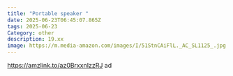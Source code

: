 ```yaml
---
title: "Portable speaker "
date: 2025-06-23T06:45:07.865Z
tags: 2025-06-23
Category: other
description: 19.xx
image: https://m.media-amazon.com/images/I/51StnCAiFlL._AC_SL1125_.jpg
---
```

https://amzlink.to/az0BrxxnIzzRJ ad